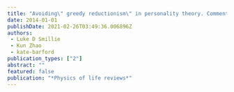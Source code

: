 ```yaml
---
title: "Avoiding\" greedy reductionism\" in personality theory. Comment on\" Personality from a cognitive-biological perspective\" by Y. Neuman"
date: 2014-01-01
publishDate: 2021-02-26T03:49:36.006896Z
authors: 
 - Luke D Smillie
 - Kun Zhao
 - kate-barford
publication_types: ["2"]
abstract: ""
featured: false
publication: "*Physics of life reviews*"
---
```


